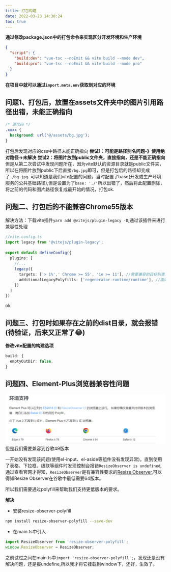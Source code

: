 ```yaml
---
title: 打包构建
date: 2022-03-23 14:30:24
toc: true
---
```


**通过修改package.json中的打包命令来实现区分开发环境和生产环境**

```json
{
  "script": {
    "build:dev": "vue-tsc --noEmit && vite build --mode dev",
    "build:pro": "vue-tsc --noEmit && vite build --mode pro"
  }
}
```

**在项目中就可以通过`import.meta.env`获取到对应的环境**

## 问题1、打包后，放置在assets文件夹中的图片引用路径出错，未能正确指向
```css
/* 源代码 */
.xxxx {
  background: url('@/assets/bg.jpg');
}
```
打包后发现对应的css中路径未能正确指向
**尝试1：可能是路径别名问题-》使用绝对路径->未解决**
**尝试2：将图片放到public文件夹，直接指向，还是不能正确指向**
但是从第二次尝试中发现问题所在，因为vite默认的资源目录就是public文件夹，所以在将图片放到public下后直接`/bg.jpg`即可，但是打包后的路径却变成了`./bg.jpg`. 可以知道是我们vite配置的问题，当时配置了base(开发或生产环境服务的公共基础路径),但是设置为了`base: './'`所以出错了，然后将此配置删除，将之前的代码和图片路径恢复成最开始的情况，打包ok.

## 问题二、打包后的不能兼容Chrome55版本
解决方法：下载vite插件`yarn add @vitejs/plugin-legacy -D`;通过该插件来进行兼容性处理
```ts
//vite.config.ts
import legacy from '@vitejs/plugin-legacy';

export default defineConfig({
  plugins: [
    //...
    legacy({
      targets: ['> 1%',' Chrome >= 55', 'ie >= 11'], //需要兼容的目标列表，可以设置多个
      additionalLegacyPolyfills: ['regenerator-runtime/runtime'], //面向IE11时需要此插件
    })
  ]
})
```
ok

## 问题三、打包时如果存在之前的dist目录，就会报错(待验证，后来又正常了😂)
**修改vite配置的构建选项**
```ts
build: {
  emptyOutDir: false,
}
```

## 问题四、Element-Plus浏览器兼容性问题
![1](/assets/vueImg/elementplus1.png "兼容性")
但是我们需要兼容到谷歌49版本

一开始没有发现该问题(使用el-input、el-aside等组件没有发现异常)。直到使用了表格、下拉框、级联等组件时发现控制台报错`ResizeObserver is undefined`,通过查看官网才得知，`ResizeObserver`是有兼容性要求的[Resize Observer](https://caniuse.com/resizeobserver "Resize Observer兼容性"),可以得知Resize Observer在谷歌中最低需要64版本。

所以我们需要通过polyfill来帮助我们支持更低版本的要求。

**解决**
- 安装resize-observer-polyfill
```bash
npm install resize-observer-polyfill --save-dev
```

- 在main.ts中引入
```ts
import ResizeObserver from 'resize-observer-polyfill';
window.ResizeObserver = ResizeObserver;
```

之前试过之间在main.ts中`import 'resize-observer-polyfill';`，发现还是没有解决问题，还是报undefine,所以我才将它挂载到window下，还好，生效了。